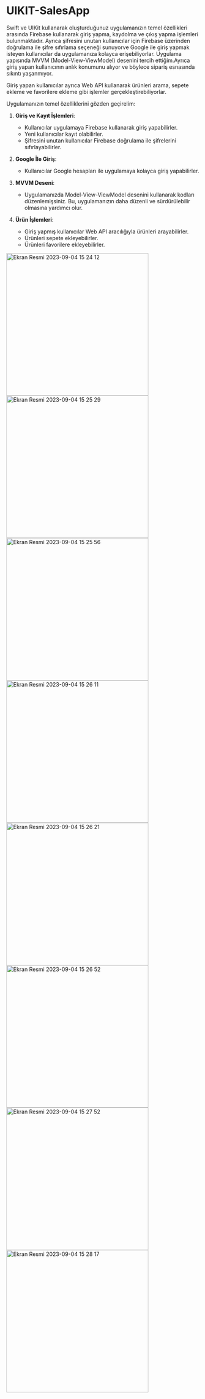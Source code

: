 # UIKIT-SalesApp

Swift ve UIKit kullanarak oluşturduğunuz uygulamanızın temel özellikleri arasında Firebase kullanarak giriş yapma, kaydolma ve çıkış yapma işlemleri bulunmaktadır. Ayrıca şifresini unutan kullanıcılar için Firebase üzerinden doğrulama ile şifre sıfırlama seçeneği sunuyorve Google ile giriş yapmak isteyen kullanıcılar da uygulamanıza kolayca erişebiliyorlar. Uygulama yapısında MVVM (Model-View-ViewModel) desenini tercih ettiğim.Ayrıca giriş yapan kullanıcının anlık konumunu alıyor ve böylece sipariş esnasında sıkıntı yaşanmıyor.

Giriş yapan kullanıcılar ayrıca Web API kullanarak ürünleri arama, sepete ekleme ve favorilere ekleme gibi işlemler gerçekleştirebiliyorlar.

Uygulamanızın temel özelliklerini gözden geçirelim:

1. **Giriş ve Kayıt İşlemleri**:
   - Kullanıcılar uygulamaya Firebase kullanarak giriş yapabilirler.
   - Yeni kullanıcılar kayıt olabilirler.
   - Şifresini unutan kullanıcılar Firebase doğrulama ile şifrelerini sıfırlayabilirler.

2. **Google İle Giriş**:
   - Kullanıcılar Google hesapları ile uygulamaya kolayca giriş yapabilirler.

3. **MVVM Deseni**:
   - Uygulamanızda Model-View-ViewModel desenini kullanarak kodları düzenlemişsiniz. Bu, uygulamanızın daha düzenli ve sürdürülebilir olmasına yardımcı olur.

4. **Ürün İşlemleri**:
   - Giriş yapmış kullanıcılar Web API aracılığıyla ürünleri arayabilirler.
   - Ürünleri sepete ekleyebilirler.
   - Ürünleri favorilere ekleyebilirler.

<img width="371" alt="Ekran Resmi 2023-09-04 15 24 12" src="https://github.com/eyuphanakkaya/UIKIT-SalesApp/assets/96181594/15dc5817-b30d-4242-a8ea-4dcc4a104f9a">
<img width="371" alt="Ekran Resmi 2023-09-04 15 25 29" src="https://github.com/eyuphanakkaya/UIKIT-SalesApp/assets/96181594/ab9bebb4-93fd-4776-9e87-5c4c30556668">
<img width="371" alt="Ekran Resmi 2023-09-04 15 25 56" src="https://github.com/eyuphanakkaya/UIKIT-SalesApp/assets/96181594/0ce588c1-7fa4-4215-8d96-b11dc6889c92">
<img width="371" alt="Ekran Resmi 2023-09-04 15 26 11" src="https://github.com/eyuphanakkaya/UIKIT-SalesApp/assets/96181594/7a1d96af-ced1-442c-961d-f301011bb0b3">
<img width="371" alt="Ekran Resmi 2023-09-04 15 26 21" src="https://github.com/eyuphanakkaya/UIKIT-SalesApp/assets/96181594/3841359d-0e14-493e-ac4f-046c22957814">
<img width="371" alt="Ekran Resmi 2023-09-04 15 26 52" src="https://github.com/eyuphanakkaya/UIKIT-SalesApp/assets/96181594/d2f671cf-fcf9-4200-92fb-471217a1ed4c">
<img width="371" alt="Ekran Resmi 2023-09-04 15 27 52" src="https://github.com/eyuphanakkaya/UIKIT-SalesApp/assets/96181594/785a2951-0cc6-48f0-b61f-b8832b6e31e2">
<img width="371" alt="Ekran Resmi 2023-09-04 15 28 17" src="https://github.com/eyuphanakkaya/UIKIT-SalesApp/assets/96181594/59e3705b-3fe6-40c0-a231-538221b68bcb">
